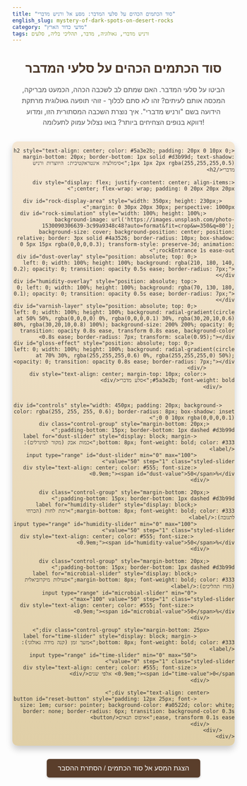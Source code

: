 ```yaml
---
title: "סוד הכתמים הכהים על סלעי המדבר: מסע אל ורניש מדברי"
english_slug: mystery-of-dark-spots-on-desert-rocks
category: "מדעי כדור הארץ"
tags: ורניש מדברי, גאולוגיה, מדבר, תהליכי בליה, סלעים
---
```

# סוד הכתמים הכהים על סלעי המדבר

הביטו על סלעי המדבר. האם שמתם לב לשכבה הכהה, הכמעט מבריקה, המכסה אותם לעיתים? זהו לא סתם לכלוך - זוהי תופעה גאולוגית מרתקת הידועה בשם "ורניש מדברי". איך נוצרת השכבה המסתורית הזו, ומדוע דווקא בנופים הצחיחים ביותר? בואו נצלול עמוק לתעלומה!

<div id="desert-varnish-app" style="direction: rtl; font-family: 'Arial', sans-serif; max-width: 900px; margin: 30px auto; background: linear-gradient(to bottom, #f5e7d3, #e0cfa7); border-radius: 12px; box-shadow: 0 8px 15px rgba(0, 0, 0, 0.2); overflow: hidden;">

    <h2 style="text-align: center; color: #5a3e2b; padding: 20px 0 10px 0; margin-bottom: 20px; border-bottom: 1px solid #d3b99d; text-shadow: 1px 1px 2px rgba(255,255,255,0.5);">סימולציה אינטראקטיבית: היווצרות ורניש מדברי</h2>

    <div style="display: flex; justify-content: center; align-items: center; flex-wrap: wrap; padding: 0 20px 20px 20px;">

        <div id="rock-display-area" style="width: 350px; height: 230px; margin: 0 30px 20px 30px; perspective: 1000px;">
             <div id="rock-simulation" style="width: 100%; height: 100%; background-image: url('https://images.unsplash.com/photo-1530090306639-3c99a9348c48?auto=format&fit=crop&w=350&q=80'); background-size: cover; background-position: center; position: relative; border: 3px solid #4a3526; border-radius: 10px; box-shadow: 0 5px 15px rgba(0,0,0,0.3); transform-style: preserve-3d; animation: rockEntrance 1s ease-out;">
                <div id="dust-overlay" style="position: absolute; top: 0; left: 0; width: 100%; height: 100%; background: rgba(210, 180, 140, 0.2); opacity: 0; transition: opacity 0.5s ease; border-radius: 7px;"></div>
                <div id="humidity-overlay" style="position: absolute; top: 0; left: 0; width: 100%; height: 100%; background: rgba(70, 130, 180, 0.1); opacity: 0; transition: opacity 0.5s ease; border-radius: 7px;"></div>
                <div id="varnish-layer" style="position: absolute; top: 0; left: 0; width: 100%; height: 100%; background: radial-gradient(circle at 50% 50%, rgba(0,0,0,0) 0%, rgba(0,0,0,0.1) 30%, rgba(30,20,10,0.6) 80%, rgba(30,20,10,0.8) 100%); background-size: 200% 200%; opacity: 0; transition: opacity 0.8s ease, transform 0.8s ease, background-color 0.8s ease; border-radius: 7px; transform: scale(0.95);"></div>
                 <div id="gloss-effect" style="position: absolute; top: 0; left: 0; width: 100%; height: 100%; background: radial-gradient(circle at 70% 30%, rgba(255,255,255,0.6) 0%, rgba(255,255,255,0) 50%); opacity: 0; transition: opacity 0.8s ease; border-radius: 7px;"></div>
             </div>
             <div style="text-align: center; margin-top: 10px; color: #5a3e2b; font-weight: bold;">סלע מדברי</div>
        </div>


        <div id="controls" style="width: 450px; padding: 20px; background-color: rgba(255, 255, 255, 0.6); border-radius: 8px; box-shadow: inset 0 0 10px rgba(0,0,0,0.1);">
            <div class="control-group" style="margin-bottom: 20px; padding-bottom: 15px; border-bottom: 1px dashed #d3b99d;">
                <label for="dust-slider" style="display: block; margin-bottom: 8px; font-weight: bold; color: #333;">כמות אבק (מקור למינרלים):</label>
                <input type="range" id="dust-slider" min="0" max="100" value="50" step="1" class="styled-slider">
                <div style="text-align: center; color: #555; font-size: 0.9em;"><span id="dust-value">50</span>%</div>
            </div>

            <div class="control-group" style="margin-bottom: 20px; padding-bottom: 15px; border-bottom: 1px dashed #d3b99d;">
                <label for="humidity-slider" style="display: block; margin-bottom: 8px; font-weight: bold; color: #333;">רמת לחות (הכרחי לתגובה):</label>
                <input type="range" id="humidity-slider" min="0" max="100" value="50" step="1" class="styled-slider">
                 <div style="text-align: center; color: #555; font-size: 0.9em;"><span id="humidity-value">50</span>%</div>
            </div>

            <div class="control-group" style="margin-bottom: 20px; padding-bottom: 15px; border-bottom: 1px dashed #d3b99d;">
                <label for="microbial-slider" style="display: block; margin-bottom: 8px; font-weight: bold; color: #333;">פעילות מיקרוביאלית (מזרז תהליכים):</label>
                <input type="range" id="microbial-slider" min="0" max="100" value="50" step="1" class="styled-slider">
                 <div style="text-align: center; color: #555; font-size: 0.9em;"><span id="microbial-value">50</span>%</div>
            </div>

            <div class="control-group" style="margin-bottom: 25px;">
                <label for="time-slider" style="display: block; margin-bottom: 8px; font-weight: bold; color: #333;">משך זמן (קנה מידה גאולוגי):</label>
                <input type="range" id="time-slider" min="0" max="50" value="0" step="1" class="styled-slider">
                <div style="text-align: center; color: #555; font-size: 0.9em;"><span id="time-value">0</span> אלפי שנים</div>
            </div>

            <div style="text-align: center;">
                <button id="reset-button" style="padding: 12px 25px; font-size: 1em; cursor: pointer; background-color: #a0522d; color: white; border: none; border-radius: 6px; transition: background-color 0.3s ease, transform 0.1s ease;">איפוס תנאים</button>
            </div>
        </div>
    </div>
</div>

<style>
    /* CSS styles within the <style> tag */
    #desert-varnish-app {
        direction: rtl;
        font-family: 'Arial', sans-serif; /* גופן נפוץ וקריא */
        max-width: 900px;
        margin: 30px auto;
        background: linear-gradient(to bottom, #f5e7d3, #e0cfa7); /* רקע מדברי עדין */
        border-radius: 12px;
        box-shadow: 0 8px 15px rgba(0, 0, 0, 0.2);
        overflow: hidden;
        color: #333;
    }

    h1 {
        text-align: center;
        color: #4a3526;
        margin-bottom: 20px;
        font-size: 2em;
        text-shadow: 1px 1px 3px rgba(0,0,0,0.1);
    }

    h2 {
         text-align: center;
         color: #5a3e2b;
         padding: 20px 0 10px 0;
         margin-bottom: 20px;
         border-bottom: 1px solid #d3b99d;
         text-shadow: 1px 1px 2px rgba(255,255,255,0.5);
    }

    p {
        text-align: center;
        margin-bottom: 30px;
        font-size: 1.1em;
        color: #555;
        line-height: 1.6;
        padding: 0 20px; /* הוספת ריפוד לפסקאות מחוץ לאפליקציה */
    }


     #rock-simulation {
        background-image: url('https://images.unsplash.com/photo-1530090306639-3c99a9348c48?auto=format&fit=crop&w=350&q=80'); /* תמונה איכותית יותר לסלע */
        background-size: cover;
        background-position: center;
        position: relative;
        border: 3px solid #4a3526;
        border-radius: 10px;
        box-shadow: 0 5px 15px rgba(0,0,0,0.3);
        transform-style: preserve-3d; /* לטרנספורמציות תלת ממדיות אם נרצה בעתיד */
        overflow: hidden; /* לוודא שהשכבות בפנים נשארות בגבולות הסלע */
     }

     @keyframes rockEntrance {
        from { transform: scale(0.8); opacity: 0.5; }
        to { transform: scale(1); opacity: 1; }
     }


    #dust-overlay, #humidity-overlay {
        position: absolute;
        top: 0;
        left: 0;
        width: 100%;
        height: 100%;
        border-radius: 7px; /* תואם את פינות הסלע הפנימיות */
        pointer-events: none; /* לא להפריע לאינטראקציות */
    }

    #varnish-layer {
        position: absolute;
        top: 0;
        left: 0;
        width: 100%;
        height: 100%;
        background: radial-gradient(circle at 50% 50%, rgba(0,0,0,0) 0%, rgba(0,0,0,0.1) 30%, rgba(30,20,10,0.6) 80%, rgba(30,20,10,0.8) 100%); /* גרדיאנט לכהות מרכזית */
        background-size: 200% 200%; /* כדי שהגרדיאנט ימלא הכל */
        opacity: 0; /* התחל שקוף לגמרי */
        transition: opacity 0.8s ease-out, transform 0.8s ease-out; /* אנימציית הופעה וקנה מידה */
        border-radius: 7px;
        transform: scale(0.95); /* התחל קצת קטן יותר */
        pointer-events: none;
    }

    #gloss-effect {
         position: absolute;
         top: 0;
         left: 0;
         width: 100%;
         height: 100%;
         background: radial-gradient(circle at 70% 30%, rgba(255,255,255,0.6) 0%, rgba(255,255,255,0) 50%); /* אפקט ברק */
         opacity: 0; /* התחל שקוף */
         transition: opacity 0.8s ease-out; /* אנימציית הופעת הברק */
         border-radius: 7px;
         pointer-events: none;
    }


    #controls {
        flex-grow: 1;
        padding: 20px;
        background-color: rgba(255, 255, 255, 0.6); /* רקע חצי שקוף לבקרות */
        border-radius: 8px;
        box-shadow: inset 0 0 10px rgba(0,0,0,0.1);
        min-width: 300px; /* לוודא שהבקרות לא הופכות צרות מדי */
    }

     @media (max-width: 768px) {
        #rock-display-area {
             width: 80%; /* רוחב יחסי במסכים קטנים יותר */
             margin: 0 auto 20px auto; /* ממורכז */
        }
         #controls {
            width: 95%; /* רוחב יחסי */
             margin: 0 auto; /* ממורכז */
             padding: 15px;
        }
         #desert-varnish-app {
            padding: 10px;
         }
     }


    .control-group label {
        font-weight: bold;
        color: #333;
        margin-bottom: 8px;
    }

    .styled-slider {
        -webkit-appearance: none;
        appearance: none;
        width: 100%;
        height: 10px; /* עובי הסליידר */
        background: #d3b99d; /* צבע המסלול */
        outline: none;
        opacity: 0.9;
        transition: opacity .2s ease;
        border-radius: 5px;
        margin: 5px 0;
    }

    .styled-slider:hover {
        opacity: 1;
    }

    /* עיצוב הכפתור (thumb) של הסליידר */
    .styled-slider::-webkit-slider-thumb {
        -webkit-appearance: none;
        appearance: none;
        width: 22px; /* גודל הכפתור */
        height: 22px;
        background: #a0522d; /* צבע הכפתור */
        cursor: pointer;
        border-radius: 50%; /* צורה עגולה */
        border: 2px solid #fff; /* מסגרת לבנה */
        transition: background-color 0.2s ease, transform 0.1s ease;
    }

    .styled-slider::-webkit-slider-thumb:hover {
        background-color: #8b4513; /* צבע כהה יותר בריחוף */
        transform: scale(1.1); /* הגדלה קלה בריחוף */
    }

    .styled-slider::-moz-range-thumb {
        width: 22px;
        height: 22px;
        background: #a0522d;
        cursor: pointer;
        border-radius: 50%;
        border: 2px solid #fff;
        transition: background-color 0.2s ease, transform 0.1s ease;
    }

    .styled-slider::-moz-range-thumb:hover {
        background-color: #8b4513;
        transform: scale(1.1);
    }


    #reset-button {
        background-color: #a0522d; /* צבע כפתור האיפוס */
        color: white;
        border: none;
        border-radius: 6px;
        cursor: pointer;
        padding: 12px 25px;
        font-size: 1em;
        transition: background-color 0.3s ease, transform 0.1s ease;
    }

    #reset-button:hover {
        background-color: #8b4513; /* צבע כהה יותר בריחוף */
        transform: translateY(-2px); /* אפקט קפיצה קל */
        box-shadow: 0 4px 8px rgba(0,0,0,0.2);
    }
     #reset-button:active {
        transform: translateY(0);
         box-shadow: none;
     }


    #explanation {
        margin-top: 40px;
        padding: 20px;
        background-color: rgba(255, 255, 255, 0.7); /* רקע בהיר וחצי שקוף להסבר */
        border-top: 2px solid #d3b99d;
        border-radius: 0 0 12px 12px; /* פינות מעוגלות רק למטה */
    }

    #explanation h3 {
        color: #a0522d; /* צבע כותרות ההסבר */
        margin-top: 20px;
        margin-bottom: 10px;
        font-size: 1.3em;
    }
    #explanation p {
        text-align: right; /* או justify אם רוצים יישור לשוליים */
        margin-bottom: 15px;
        line-height: 1.7;
        color: #555;
        padding: 0; /* הסרת הריפוד שהוספנו קודם לפסקאות הכלליות */
    }
    #explanation ul {
         list-style: disc inside;
         padding-right: 20px;
         color: #555;
         margin-bottom: 15px;
    }
    #explanation li {
         margin-bottom: 8px;
         line-height: 1.6;
    }

    #toggle-explanation {
        display: block;
        margin: 20px auto;
        padding: 12px 25px;
        font-size: 1em;
        cursor: pointer;
        background-color: #5a3e2b; /* צבע כפתור ההסבר */
        color: white;
        border: none;
        border-radius: 6px;
        transition: background-color 0.3s ease, transform 0.1s ease;
        box-shadow: 0 2px 5px rgba(0,0,0,0.2);
    }
     #toggle-explanation:hover {
        background-color: #4a3526;
        transform: translateY(-2px);
         box-shadow: 0 4px 8px rgba(0,0,0,0.3);
     }
     #toggle-explanation:active {
         transform: translateY(0);
          box-shadow: 0 2px 5px rgba(0,0,0,0.2);
     }

</style>

<button id="toggle-explanation">הצגת המסע אל סוד הכתמים / הסתרת ההסבר</button>

<div id="explanation" style="display: none;">
    <h2>מסע אל סוד הכתמים הכהים: כיצד נוצר ורניש מדברי?</h2>

    <p>השכבה הכהה, המבריקה והמסתורית שפוגשת את עינינו על סלעים בנופים צחיחים היא "ורניש מדברי" (Desert Varnish). זהו אינו ציפוי פשוט, אלא סיפור ארוך ומרתק של אלפי ומליוני שנים, שבו חלקיקי אבק קוסמים יחד עם מים ומיקרואורגניזמים ליצירת יצירת אמנות גאולוגית.</p>

    <h3>המרכיבים הסודיים: אבק, מים וחיים זעירים</h3>
    <p>ורניש מדברי נבנה שכבה אחר שכבה, כמו עוגה גאולוגית איטית במיוחד. המרכיבים העיקריים מגיעים אליו בשלוש דרכים:</p>
    <ul>
        <li><strong>אבק נישא ברוח:</strong> רוחות המדבר מעיפות אבק מרוחק, הנוחת על פני הסלעים. אבק זה עשיר בתחמוצות ברזל ומנגן, שהם שנותנים לורניש את צבעו הכהה.</li>
        <li><strong>רסיסי מים:</strong> למרות שהמדבר יבש, טיפות גשם נדירות, ערפל ואפילו טל בבקרים קרירים מספקים את הלחות החיונית. המים ממיסים את המינרלים באבק ובסלע עצמו.</li>
        <li><strong>מיקרואורגניזמים סבלניים:</strong> חיידקים ואצות זעירים שחיים על פני הסלע משחקים תפקיד מפתח! הם "אוכלים" ומעבדים את תחמוצות המנגן והברזל, מזרזים את תהליך החמצון ו"מדביקים" את חלקיקי החרסית והמינרלים יחד. הם כמו "בנאים" זעירים בבניית הורניש.</li>
    </ul>

    <h3>התהליך האיטי: הצטברות לאורך זמן גאולוגי</h3>
    <p>כאשר האבק נוחת על הסלע הלח, המינרלים המומסים באבק ובסלע עצמו מתחילים לנדוד על פני השטח. החיידקים והאצות פועלים את קסמם, מרכזים את הברזל והמנגן. כשהמים מתאדים, המינרלים שוקעים ומתקשים, יוצרים שכבה מיקרוסקופית דקה. התהליך הזה חוזר על עצמו שוב ושוב לאורך אלפי ואף מיליוני שנים, כשהשכבות החדשות מצטברות על גבי הישנות, יוצרות את הורניש הכהה והמבריק שאנו רואים.</p>
    <p>קצב היווצרות הורניש תלוי ישירות בזמינות האבק, תדירות ומשך הרטיבות, וכמות וסוג המיקרואורגניזמים על הסלע. שינויים באחד מהגורמים הללו לאורך הזמן יכולים לשנות את עובי וצבע הורניש.</p>

    <h3>מראה ייחודי ושימושים מדעיים מפתיעים</h3>
    <p>הגוון הכהה של הורניש (מגוונים של חום אדמדם ועד שחור עמוק) תלוי בעיקר ביחס בין תחמוצות הברזל למנגן, ומושפע גם מהמיקרואורגניזמים הספציפיים. ככל שהורניש כהה ועבה יותר, כך לרוב הוא ותיק יותר.</p>
    <p>העובדה שהורניש מצטבר בקצב איטי וקבוע יחסית לאורך תקופות גאולוגיות ארוכות הופכת אותו לכלי רב עוצמה בידי חוקרים. גאולוגים יכולים לנתח את הרכב וקצב היווצרות הורניש על סלעים שונים באזור כדי להבין מתי נחשפו הסלעים הללו (למשל, בעקבות מפולת או שינוי בתוואי נחל) ובכך לתארך אירועים גאולוגיים בנוף. הוא גם יכול לספק רמזים על תנאי אקלים קדומים (פלאו-קלימטולוגיה).</p>
    <p>אז בפעם הבאה שתראו סלע מדברי עם הכתמים הכהים הללו, זכרו שאתם מסתכלים על ארכיון זמן טבעי, שנבנה באיטיות על ידי רוח, מים ויצורים זעירים, ומספר סיפורים בני אלפי שנים על ההיסטוריה של המדבר.</p>
</div>

<script>
    // JavaScript code within the <script> tag
    const dustSlider = document.getElementById('dust-slider');
    const humiditySlider = document.getElementById('humidity-slider');
    const microbialSlider = document.getElementById('microbial-slider');
    const timeSlider = document.getElementById('time-slider');
    const resetButton = document.getElementById('reset-button');
    const dustValueSpan = document.getElementById('dust-value');
    const humidityValueSpan = document.getElementById('humidity-value');
    const microbialValueSpan = document.getElementById('microbial-value');
    const timeValueSpan = document.getElementById('time-value');
    const varnishLayer = document.getElementById('varnish-layer');
    const glossEffect = document.getElementById('gloss-effect'); // קליטת אלמנט הברק
    const dustOverlay = document.getElementById('dust-overlay'); // קליטת שכבת האבק
    const humidityOverlay = document.getElementById('humidity-overlay'); // קליטת שכבת הלחות

    const explanationDiv = document.getElementById('explanation');
    const toggleExplanationButton = document.getElementById('toggle-explanation');

    let varnishLevel = 0; // Represents the accumulated varnish density, 0 to 100

    function updateSimulation() {
        const dust = parseInt(dustSlider.value);
        const humidity = parseInt(humiditySlider.value);
        const microbes = parseInt(microbialSlider.value);
        const time = parseInt(timeSlider.value); // Time in thousands of years

        dustValueSpan.textContent = dust;
        humidityValueSpan.textContent = humidity;
        microbialValueSpan.textContent = microbes;
        timeValueSpan.textContent = time;

        // --- מתמטיקה משופרת לסימולציה ---
        // קצב ההצטברות תלוי בכל הגורמים. כולם חיוניים.
        // נגדיר קצב בסיסי, ונגדיל אותו בהתאם למחוונים.
        // כדי להפוך את כולם לחיוניים, נשתמש במכפלה, אך נדאג שלא יהיה 0 אם אחד מהם 0.
        // נוסיף ערך מינימלי קטן לכל מחוון כדי למנוע כפל באפס שיקפיא את התהליך.
        const minFactor = 0.1; // ערך מינימלי כדי שהקצב לא יהיה אפס מוחלט
        const dustFactor = (dust / 100) + minFactor;
        const humidityFactor = (humidity / 100) + minFactor;
        const microbialFactor = (microbes / 100) + minFactor;

        // קצב ההצטברות הפוטנציאלי (מושפע מהגורמים, אבל עדיין תלוי בזמן לצבירה)
        const accumulationRatePotential = dustFactor * humidityFactor * microbialFactor;

        // רמת הורניש המצטברת תלויה בקצב הפוטנציאלי ובמשך הזמן.
        // TimeSlider הוא 0-50 (אלפי שנים). נמיר אותו לסקאלה של 0-1 לצורך הכפל.
        const timeFactor = (time / 50); // ייתן ערך בין 0 ל-1

        // רמת הורניש הכוללת היא שילוב של הקצב הפוטנציאלי והזמן.
        // נשתמש בפונקציה לא לינארית קלה כדי לשקף שבהתחלה ההצטברות אולי איטית יותר או מהירה יותר תלוי בתנאים
        // נגדיר מקדם כולל שממתן את הקצב ומבטיח 100% מקסימום ב-50k שנים בתנאים אידיאליים (100% בכל הסליידרים).
        // המקדם יהיה כזה ש- 1.1 * 1.1 * 1.1 * 50 * SCALE_FACTOR = 100
        // בערך: 1.33 * 50 * SCALE_FACTOR = 100 => 66.5 * SCALE_FACTOR = 100 => SCALE_FACTOR ~= 1.5
        const scaleFactor = 1.5; // מקדם התאמה לסקאלה 0-100

        varnishLevel = accumulationRatePotential * timeFactor * scaleFactor * 100; // סקאלה ל-0-100

        // לוודא שהרמה נשארת בטווח 0-100
        varnishLevel = Math.max(0, Math.min(100, varnishLevel));

        // --- עדכון ויזואלי ---
        // שקיפות הורניש: 0 (שקוף) עד 0.9 (כהה מאוד)
        const varnishOpacity = varnishLevel / 100 * 0.9;

        // צבע הורניש: מעבר מחום בהיר/אפור לחום כהה/שחור
        // RGBA: (R, G, B, Alpha)
        // צבע בסיס בהיר: [150, 130, 110]
        // צבע יעד כהה: [30, 20, 10]
        const baseColor = [150, 130, 110];
        const targetColor = [30, 20, 10];
        const interpolatedColor = baseColor.map((start, i) =>
             Math.round(start + (targetColor[i] - start) * (varnishLevel / 100))
        );

        // עדכון ה-background באמצעות RGBA כדי לשלוט גם בצבע וגם בשקיפות
        // נשנה את השקיפות הכללית של השכבה במקום רק את ה-rgba ב-background.
        varnishLayer.style.opacity = varnishOpacity;

        // אפקט ברק: הופך בולט יותר כשהורניש כהה יותר (מעל רמה מסוימת)
        if (varnishLevel > 50) {
             const glossOpacity = (varnishLevel - 50) / 50 * 0.5; // עולה מ-0 ל-0.5 כשעוברים מ-50 ל-100
             glossEffect.style.opacity = glossOpacity;
         } else {
             glossEffect.style.opacity = 0;
         }

         // אנימציות עדינות לשינויים בערכי הסליידרים
         // שכבת אבק: שקיפות לפי כמות האבק
         dustOverlay.style.opacity = dust / 100 * 0.3; // מקסימום שקיפות 0.3

         // שכבת לחות: שקיפות לפי רמת הלחות
         humidityOverlay.style.opacity = humidity / 100 * 0.2; // מקסימום שקיפות 0.2

         // אפקט קנה מידה עדין לורניש כשהוא גדל
         const scale = 0.95 + (varnishLevel / 100) * 0.05; // מ-0.95 ל-1
         varnishLayer.style.transform = `scale(${scale})`;
    }

    function resetSimulation() {
        dustSlider.value = 50;
        humiditySlider.value = 50;
        microbialSlider.value = 50;
        timeSlider.value = 0;
        varnishLevel = 0; // Reset internal level
        updateSimulation(); // Update the display to reflect reset
         // לוודא שהברק והאוברליי מתאפסים גם ויזואלית מיד
        glossEffect.style.opacity = 0;
        dustOverlay.style.opacity = 0;
        humidityOverlay.style.opacity = 0;
        varnishLayer.style.opacity = 0; // וגם שכבת הורניש עצמה
         varnishLayer.style.transform = 'scale(0.95)';
    }

    // Add event listeners
    dustSlider.addEventListener('input', updateSimulation);
    humiditySlider.addEventListener('input', updateSimulation);
    microbialSlider.addEventListener('input', updateSimulation);
    timeSlider.addEventListener('input', updateSimulation); // עדכון מיידי בזמן גרירה
    resetButton.addEventListener('click', resetSimulation);

    // Toggle explanation visibility
    toggleExplanationButton.addEventListener('click', () => {
        const isHidden = explanationDiv.style.display === 'none';
        explanationDiv.style.display = isHidden ? 'block' : 'none';
        // הוספת גלילה חלקה לאזור ההסבר אם הוא נפתח
        if (isHidden) {
            explanationDiv.scrollIntoView({ behavior: 'smooth', block: 'start' });
        }
        // הטקסט על הכפתור נשאר סטטי כפי שהוגדר ב-HTML כדי למנוע שינויים תוך כדי ריצה.
        // toggleExplanationButton.textContent = isHidden ? 'הסתר הסבר מורחב' : 'הצגת המסע אל סוד הכתמים / הסתרת ההסבר';
    });

    // Initial update
    updateSimulation();

    // Animate entrance of the simulation container
    const appContainer = document.getElementById('desert-varnish-app');
    appContainer.style.opacity = 0; // Start hidden for animation
    appContainer.style.transform = 'translateY(20px)';
    window.addEventListener('load', () => {
        setTimeout(() => { // Delay slightly to ensure CSS is parsed
            appContainer.style.transition = 'opacity 0.8s ease-out, transform 0.8s ease-out';
            appContainer.style.opacity = 1;
            appContainer.style.transform = 'translateY(0)';
        }, 100); // Short delay
    });


</script>